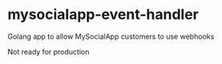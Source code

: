 # mysocialapp-event-handler
Golang app to allow MySocialApp customers to use webhooks

Not ready for production